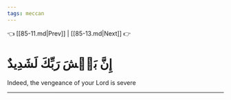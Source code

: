 ```yaml
---
tags: meccan
---
```


👈 [[85-11.md|Prev]] | [[85-13.md|Next]] 👉

# إِنَّ بَطۡشَ رَبِّكَ لَشَدِيدٌ

Indeed, the vengeance of your Lord is severe

---

